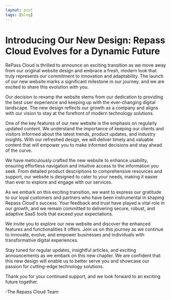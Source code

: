 ```yaml
---
layout: post
tags: [blog]
---
```


# Introducing Our New Design: Repass Cloud Evolves for a Dynamic Future

RePass Cloud is thrilled to announce an exciting transition as we move away from our original website design and embrace a fresh, modern look that truly represents our commitment to innovation and adaptability. The launch of our new website marks a significant milestone in our journey, and we are excited to share this evolution with you.

Our decision to revamp the website stems from our dedication to providing the best user experience and keeping up with the ever-changing digital landscape. The new design reflects our growth as a company and aligns with our vision to stay at the forefront of modern technology solutions.

One of the key features of our new website is the emphasis on regularly updated content. We understand the importance of keeping our clients and visitors informed about the latest trends, product updates, and industry insights. With our refreshed design, we will deliver timely and valuable content that will empower you to make informed decisions and stay ahead of the curve.

We have meticulously crafted the new website to enhance usability, ensuring effortless navigation and intuitive access to the information you seek. From detailed product descriptions to comprehensive resources and support, our website is designed to cater to your needs, making it easier than ever to explore and engage with our services.

As we embark on this exciting transition, we want to express our gratitude to our loyal customers and partners who have been instrumental in shaping Repass Cloud's success. Your feedback and trust have played a vital role in our growth, and we remain committed to delivering secure, robust, and adaptive SaaS tools that exceed your expectations.

We invite you to explore our new website and discover the enhanced features and functionalities it offers. Join us on this journey as we continue to innovate, evolve, and empower businesses and individuals with transformative digital experiences.

Stay tuned for regular updates, insightful articles, and exciting announcements as we embark on this new chapter. We are confident that this new design will enable us to better serve you and showcase our passion for cutting-edge technology solutions.

Thank you for your continued support, and we look forward to an exciting future together.

-The Repass Cloud Team